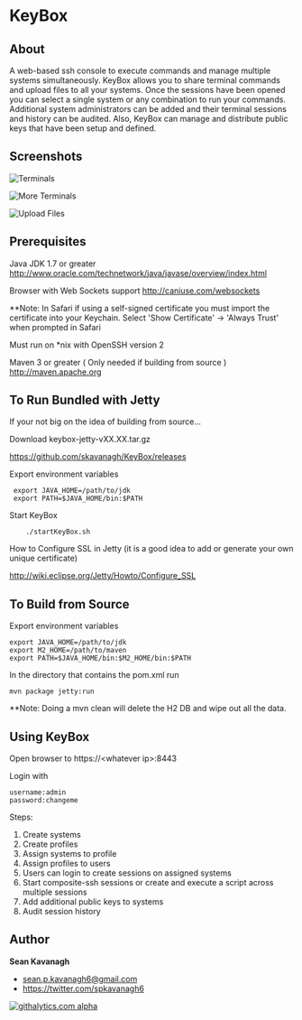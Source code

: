 KeyBox
======

About
-----
A web-based ssh console to execute commands and manage multiple systems
simultaneously. KeyBox allows you to share terminal commands and upload files to
all your systems. Once the sessions have been opened you can select a single
system or any combination to run your commands.  Additional system
administrators can be added and their terminal sessions and history can be
audited. Also, KeyBox can manage and distribute public keys that have been setup
and defined.

Screenshots
-----------

![Terminals](https://freecode.com/screenshots/50/13/5013534c50aa2fa3e83857cbc33c70dc_medium.png)

![More Terminals](https://freecode.com/screenshots/ec/ef/ecef1bfdc5a91bb24685451b71184b22_medium.png)

![Upload Files](https://freecode.com/screenshots/a9/84/a98458e5ee9fe6b7c6e9a3ed46de5871_medium.png)

Prerequisites
-------------
Java JDK 1.7 or greater
http://www.oracle.com/technetwork/java/javase/overview/index.html

Browser with Web Sockets support
http://caniuse.com/websockets

**Note: In Safari if using a self-signed certificate you must import the certificate into your Keychain.
Select 'Show Certificate' -> 'Always Trust' when prompted in Safari

Must run on *nix with OpenSSH version 2

Maven 3 or greater  ( Only needed if building from source )
http://maven.apache.org

To Run Bundled with Jetty
------
If your not big on the idea of building from source...

Download keybox-jetty-vXX.XX.tar.gz

https://github.com/skavanagh/KeyBox/releases

Export environment variables

     export JAVA_HOME=/path/to/jdk
     export PATH=$JAVA_HOME/bin:$PATH

Start KeyBox

        ./startKeyBox.sh

How to Configure SSL in Jetty
(it is a good idea to add or generate your own unique certificate)

http://wiki.eclipse.org/Jetty/Howto/Configure_SSL

To Build from Source
------
Export environment variables

    export JAVA_HOME=/path/to/jdk
    export M2_HOME=/path/to/maven
    export PATH=$JAVA_HOME/bin:$M2_HOME/bin:$PATH

In the directory that contains the pom.xml run

	mvn package jetty:run

**Note: Doing a mvn clean will delete the H2 DB and wipe out all the data.

Using KeyBox
------
Open browser to https://\<whatever ip\>:8443

Login with

	username:admin
	password:changeme

Steps:

1. Create systems
2. Create profiles
3. Assign systems to profile
4. Assign profiles to users
5. Users can login to create sessions on assigned systems
6. Start composite-ssh sessions or create and execute a script across multiple sessions
7. Add additional public keys to systems
8. Audit session history

Author
------
**Sean Kavanagh**

+ sean.p.kavanagh6@gmail.com
+ https://twitter.com/spkavanagh6


[![githalytics.com alpha](https://cruel-carlota.pagodabox.com/1d63734e95044db2bb95500235c0df9e "githalytics.com")](http://githalytics.com/skavanagh/KeyBox)



